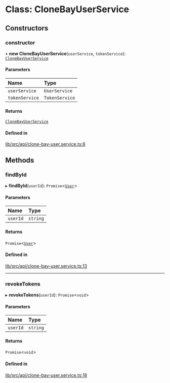 # Class: CloneBayUserService

## Constructors

### constructor

• **new CloneBayUserService**(`userService`, `tokenService`): [`CloneBayUserService`](CloneBayUserService.md)

#### Parameters

| Name | Type |
| :------ | :------ |
| `userService` | `UserService` |
| `tokenService` | `TokenService` |

#### Returns

[`CloneBayUserService`](CloneBayUserService.md)

#### Defined in

[lib/src/api/clone-bay-user.service.ts:8](https://github.com/joonashak/nestjs-clone-bay/blob/37c762a/lib/src/api/clone-bay-user.service.ts#L8)

## Methods

### findById

▸ **findById**(`userId`): `Promise`\<[`User`](User.md)\>

#### Parameters

| Name | Type |
| :------ | :------ |
| `userId` | `string` |

#### Returns

`Promise`\<[`User`](User.md)\>

#### Defined in

[lib/src/api/clone-bay-user.service.ts:13](https://github.com/joonashak/nestjs-clone-bay/blob/37c762a/lib/src/api/clone-bay-user.service.ts#L13)

___

### revokeTokens

▸ **revokeTokens**(`userId`): `Promise`\<`void`\>

#### Parameters

| Name | Type |
| :------ | :------ |
| `userId` | `string` |

#### Returns

`Promise`\<`void`\>

#### Defined in

[lib/src/api/clone-bay-user.service.ts:18](https://github.com/joonashak/nestjs-clone-bay/blob/37c762a/lib/src/api/clone-bay-user.service.ts#L18)
